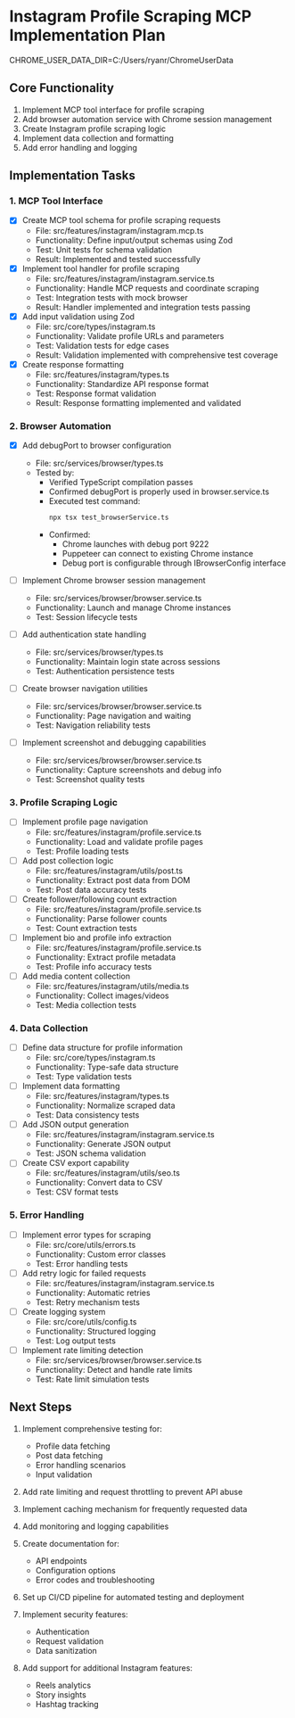 # Instagram Profile Scraping MCP Implementation Plan

CHROME_USER_DATA_DIR=C:/Users/ryanr/ChromeUserData

## Core Functionality
1. Implement MCP tool interface for profile scraping
2. Add browser automation service with Chrome session management
3. Create Instagram profile scraping logic
4. Implement data collection and formatting
5. Add error handling and logging

## Implementation Tasks

### 1. MCP Tool Interface
- [x] Create MCP tool schema for profile scraping requests
  - File: src/features/instagram/instagram.mcp.ts
  - Functionality: Define input/output schemas using Zod
  - Test: Unit tests for schema validation
  - Result: Implemented and tested successfully
- [x] Implement tool handler for profile scraping
  - File: src/features/instagram/instagram.service.ts
  - Functionality: Handle MCP requests and coordinate scraping
  - Test: Integration tests with mock browser
  - Result: Handler implemented and integration tests passing
- [x] Add input validation using Zod
  - File: src/core/types/instagram.ts
  - Functionality: Validate profile URLs and parameters
  - Test: Validation tests for edge cases
  - Result: Validation implemented with comprehensive test coverage
- [x] Create response formatting
  - File: src/features/instagram/types.ts
  - Functionality: Standardize API response format
  - Test: Response format validation
  - Result: Response formatting implemented and validated

### 2. Browser Automation
- [x] Add debugPort to browser configuration
  - File: src/services/browser/types.ts
  - Tested by:
    - Verified TypeScript compilation passes
    - Confirmed debugPort is properly used in browser.service.ts
    - Executed test command:
      ```bash
      npx tsx test_browserService.ts
      ```
    - Confirmed:
      - Chrome launches with debug port 9222
      - Puppeteer can connect to existing Chrome instance
      - Debug port is configurable through IBrowserConfig interface

- [ ] Implement Chrome browser session management
  - File: src/services/browser/browser.service.ts
  - Functionality: Launch and manage Chrome instances
  - Test: Session lifecycle tests
- [ ] Add authentication state handling
  - File: src/services/browser/types.ts
  - Functionality: Maintain login state across sessions
  - Test: Authentication persistence tests
- [ ] Create browser navigation utilities
  - File: src/services/browser/browser.service.ts
  - Functionality: Page navigation and waiting
  - Test: Navigation reliability tests
- [ ] Implement screenshot and debugging capabilities
  - File: src/services/browser/browser.service.ts
  - Functionality: Capture screenshots and debug info
  - Test: Screenshot quality tests

### 3. Profile Scraping Logic
- [ ] Implement profile page navigation
  - File: src/features/instagram/profile.service.ts
  - Functionality: Load and validate profile pages
  - Test: Profile loading tests
- [ ] Add post collection logic
  - File: src/features/instagram/utils/post.ts
  - Functionality: Extract post data from DOM
  - Test: Post data accuracy tests
- [ ] Create follower/following count extraction
  - File: src/features/instagram/profile.service.ts
  - Functionality: Parse follower counts
  - Test: Count extraction tests
- [ ] Implement bio and profile info extraction
  - File: src/features/instagram/profile.service.ts
  - Functionality: Extract profile metadata
  - Test: Profile info accuracy tests
- [ ] Add media content collection
  - File: src/features/instagram/utils/media.ts
  - Functionality: Collect images/videos
  - Test: Media collection tests

### 4. Data Collection
- [ ] Define data structure for profile information
  - File: src/core/types/instagram.ts
  - Functionality: Type-safe data structure
  - Test: Type validation tests
- [ ] Implement data formatting
  - File: src/features/instagram/types.ts
  - Functionality: Normalize scraped data
  - Test: Data consistency tests
- [ ] Add JSON output generation
  - File: src/features/instagram/instagram.service.ts
  - Functionality: Generate JSON output
  - Test: JSON schema validation
- [ ] Create CSV export capability
  - File: src/features/instagram/utils/seo.ts
  - Functionality: Convert data to CSV
  - Test: CSV format tests

### 5. Error Handling
- [ ] Implement error types for scraping
  - File: src/core/utils/errors.ts
  - Functionality: Custom error classes
  - Test: Error handling tests
- [ ] Add retry logic for failed requests
  - File: src/features/instagram/instagram.service.ts
  - Functionality: Automatic retries
  - Test: Retry mechanism tests
- [ ] Create logging system
  - File: src/core/utils/config.ts
  - Functionality: Structured logging
  - Test: Log output tests
- [ ] Implement rate limiting detection
  - File: src/services/browser/browser.service.ts
  - Functionality: Detect and handle rate limits
  - Test: Rate limit simulation tests

## Next Steps
1. Implement comprehensive testing for:
   - Profile data fetching
   - Post data fetching
   - Error handling scenarios
   - Input validation

2. Add rate limiting and request throttling to prevent API abuse

3. Implement caching mechanism for frequently requested data

4. Add monitoring and logging capabilities

5. Create documentation for:
   - API endpoints
   - Configuration options
   - Error codes and troubleshooting

6. Set up CI/CD pipeline for automated testing and deployment

7. Implement security features:
   - Authentication
   - Request validation
   - Data sanitization

8. Add support for additional Instagram features:
   - Reels analytics
   - Story insights
   - Hashtag tracking
